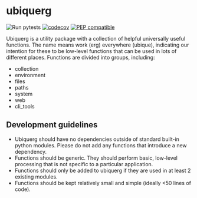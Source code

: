 # ubiquerg

![Run pytests](https://github.com/pepkit/ubiquerg/workflows/Run%20pytests/badge.svg)
[![codecov](https://codecov.io/gh/pepkit/ubiquerg/branch/master/graph/badge.svg)](https://codecov.io/gh/pepkit/ubiquerg)
[![PEP compatible](https://pepkit.github.io/img/PEP-compatible-green.svg)](https://pepkit.github.io)

Ubiquerg is a utility package with a collection of helpful universally useful functions. The name means work (erg) everywhere (ubique), indicating our intention for these to be low-level functions that can be used in lots of different places. Functions are divided into groups, including:

- collection
- environment
- files
- paths
- system
- web
- cli_tools

## Development guidelines

- Ubiquerg should have no dependencies outside of standard built-in python modules. Please do not add any functions that introduce a new dependency.
- Functions should be generic. They should perform basic, low-level processing that is not specific to a particular application.
- Functions should only be added to ubiquerg if they are used in at least 2 existing modules.
- Functions should be kept relatively small and simple (ideally <50 lines of code).


